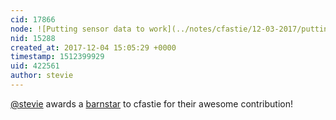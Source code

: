```yaml
---
cid: 17866
node: ![Putting sensor data to work](../notes/cfastie/12-03-2017/putting-sensor-data-to-work)
nid: 15288
created_at: 2017-12-04 15:05:29 +0000
timestamp: 1512399929
uid: 422561
author: stevie
---
```


[@stevie](/profile/stevie) awards a <a href="//publiclab.org/wiki/barnstars">barnstar</a> to cfastie for their awesome contribution!